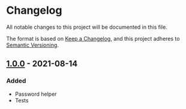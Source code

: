 # Changelog

All notable changes to this project will be documented in this file.

The format is based on [Keep a Changelog](https://keepachangelog.com/en/1.0.0/),
and this project adheres to [Semantic Versioning](https://semver.org/spec/v2.0.0.html).

## [1.0.0] - 2021-08-14

### Added

* Password helper
* Tests

[Unreleased]: https://gitlab.com/thorgate/tg-bw-helper/-/compare/v1.0.0...master
[1.0.0]: https://gitlab.com/thorgate/tg-bw-helper/-/tags/v1.0.0
